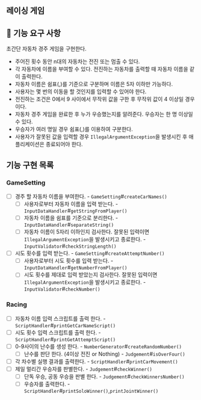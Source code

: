 ## 레이싱 게임

## 🚀 기능 요구 사항

초간단 자동차 경주 게임을 구현한다.

- 주어진 횟수 동안 n대의 자동차는 전진 또는 멈출 수 있다.
- 각 자동차에 이름을 부여할 수 있다. 전진하는 자동차를 출력할 때 자동차 이름을 같이 출력한다.
- 자동차 이름은 쉼표(,)를 기준으로 구분하며 이름은 5자 이하만 가능하다.
- 사용자는 몇 번의 이동을 할 것인지를 입력할 수 있어야 한다.
- 전진하는 조건은 0에서 9 사이에서 무작위 값을 구한 후 무작위 값이 4 이상일 경우이다.
- 자동차 경주 게임을 완료한 후 누가 우승했는지를 알려준다. 우승자는 한 명 이상일 수 있다.
- 우승자가 여러 명일 경우 쉼표(,)를 이용하여 구분한다.
- 사용자가 잘못된 값을 입력할 경우 `IllegalArgumentException`을 발생시킨 후 애플리케이션은 종료되어야 한다.

## 기능 구현 목록

### GameSetting
- [ ] 경주 할 자동차 이름을 부여한다. - `GameSetting`#`createCarNames()`
  - [ ] 사용자로부터 자동차 이름을 입력 받는다. - `InputDataHandler`#`getStringFromPlayer()`
  - [ ] 자동차 이름을 쉼표를 기준으로 분리한다. - `InputDataHandler`#`separateString()`
  - [ ] 자동차 이름이 5자리 이하인지 검사한다. 잘못된 입력이면 `IllegalArgumentException`을 발생시키고 종료한다. - `InputValidator`#`checkStringLength()`
- [ ] 시도 횟수를 입력 받는다. - `GameSetting`#`createAttemptNumber()`
  - [ ] 사용자로부터 시도 횟수를 입력 받는다. - `InputDataHandler`#`getNumberFromPlayer()`
  - [ ] 시도 횟수를 제대로 입력 받았는지 검사한다. 잘못된 입력이면 `IllegalArgumentException`을 발생시키고 종료한다. - `InputValidator`#`checkNumber()`

### Racing
- [ ] 자동차 이름 입력 스크립트를 출력 한다. - `ScriptHandler`#`printGetCarNameScript()`
- [ ] 시도 횟수 입력 스크립트를 출력 한다. - `ScriptHandler`#`printGetAttemptScript()`
- [ ] 0-9사이의 난수를 생성 한다. - `NumberGenerator`#`createRandomNumber()`
    - [ ] 난수를 판단 한다. (4이상 전진 or Nothing) - `Judgement`#`isOverFour()`
- [ ] 각 차수별 실행 결과를 출력한다. - `ScriptHandler`#`printCarMovement()`
- [ ] 제일 멀리간 우승자를 판별한다. - `Judgement`#`checkWinner()`
    - [ ] 단독 우승, 공동 우승을 판별 한다. - `Judgement`#`checkWinnersNumber()`
    - [ ] 우승자를 출력한다. - `ScriptHandler`#`printSoloWinner()`,`printJointWinner()`
